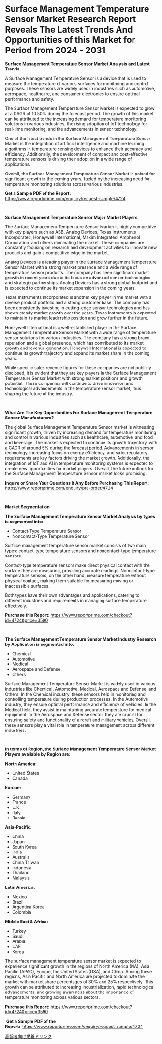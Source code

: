 <p><h1>Surface Management Temperature Sensor Market Research Report Reveals The Latest Trends And Opportunities of this Market for Period from 2024 - 2031</h1></p><p><strong>Surface Management Temperature Sensor Market Analysis and Latest Trends</strong></p>
<p><p>A Surface Management Temperature Sensor is a device that is used to measure the temperature of various surfaces for monitoring and control purposes. These sensors are widely used in industries such as automotive, aerospace, healthcare, and consumer electronics to ensure optimal performance and safety.</p><p>The Surface Management Temperature Sensor Market is expected to grow at a CAGR of 10.50% during the forecast period. The growth of this market can be attributed to the increasing demand for temperature monitoring solutions in various industries, the rising adoption of IoT technology for real-time monitoring, and the advancements in sensor technology.</p><p>One of the latest trends in the Surface Management Temperature Sensor Market is the integration of artificial intelligence and machine learning algorithms in temperature sensing devices to enhance their accuracy and efficiency. Additionally, the development of compact and cost-effective temperature sensors is driving their adoption in a wide range of applications.</p><p>Overall, the Surface Management Temperature Sensor Market is poised for significant growth in the coming years, fueled by the increasing need for temperature monitoring solutions across various industries.</p></p>
<p><strong>Get a Sample PDF of the Report:&nbsp;</strong> <a href="https://www.reportprime.com/enquiry/request-sample/4724">https://www.reportprime.com/enquiry/request-sample/4724</a></p>
<p>&nbsp;</p>
<p><strong>Surface Management Temperature Sensor Major Market Players</strong></p>
<p><p>The Surface Management Temperature Sensor Market is highly competitive with key players such as ABB, Analog Devices, Texas Instruments Incorporated, Honeywell International, Maxim Integrated, Amphenol Corporation, and others dominating the market. These companies are constantly focusing on research and development activities to innovate new products and gain a competitive edge in the market.</p><p>Analog Devices is a leading player in the Surface Management Temperature Sensor Market with a strong market presence and a wide range of temperature sensor products. The company has seen significant market growth in recent years due to its focus on advanced sensor technologies and strategic partnerships. Analog Devices has a strong global footprint and is expected to continue its market expansion in the coming years.</p><p>Texas Instruments Incorporated is another key player in the market with a diverse product portfolio and a strong customer base. The company has been consistently investing in cutting-edge sensor technologies and has shown steady market growth over the years. Texas Instruments is expected to maintain its market leadership position and grow further in the future.</p><p>Honeywell International is a well-established player in the Surface Management Temperature Sensor Market with a wide range of temperature sensor solutions for various industries. The company has a strong brand reputation and a global presence, which has contributed to its market growth and revenue generation. Honeywell International is expected to continue its growth trajectory and expand its market share in the coming years.</p><p>While specific sales revenue figures for these companies are not publicly disclosed, it is evident that they are key players in the Surface Management Temperature Sensor Market with strong market positions and growth potential. These companies will continue to drive innovation and technological advancements in the temperature sensor market, thus shaping the future of the industry.</p></p>
<p>&nbsp;</p>
<p><strong>What Are The Key Opportunities For Surface Management Temperature Sensor Manufacturers?</strong></p>
<p><p>The global Surface Management Temperature Sensor market is witnessing significant growth, driven by increasing demand for temperature monitoring and control in various industries such as healthcare, automotive, and food and beverage. The market is expected to continue its growth trajectory, with a CAGR of around 5% during the forecast period. Advancements in sensor technology, increasing focus on energy efficiency, and strict regulatory requirements are key factors driving the market growth. Additionally, the integration of IoT and AI in temperature monitoring systems is expected to create new opportunities for market players. Overall, the future outlook for the Surface Management Temperature Sensor market looks promising.</p></p>
<p><strong>Inquire or Share Your Questions If Any Before Purchasing This Report:</strong> <a href="https://www.reportprime.com/enquiry/pre-order/4724">https://www.reportprime.com/enquiry/pre-order/4724</a></p>
<p>&nbsp;</p>
<p><strong>Market Segmentation</strong></p>
<p><strong>The Surface Management Temperature Sensor Market Analysis by types is segmented into:</strong></p>
<p><ul><li>Contact-Type Temperature Sensor</li><li>Noncontact-Type Temperature Sensor</li></ul></p>
<p><p>Surface management temperature sensor market consists of two main types: contact-type temperature sensors and noncontact-type temperature sensors.</p><p>Contact-type temperature sensors make direct physical contact with the surface they are measuring, providing accurate readings. Noncontact-type temperature sensors, on the other hand, measure temperature without physical contact, making them suitable for measuring moving or inaccessible surfaces.</p><p>Both types have their own advantages and applications, catering to different industries and requirements in managing surface temperature effectively.</p></p>
<p><strong>Purchase this Report:&nbsp;</strong><a href="https://www.reportprime.com/checkout?id=4724&price=3590">https://www.reportprime.com/checkout?id=4724&price=3590</a></p>
<p>&nbsp;</p>
<p><strong>The Surface Management Temperature Sensor Market Industry Research by Application is segmented into:</strong></p>
<p><ul><li>Chemical</li><li>Automotive</li><li>Medical</li><li>Aerospace and Defense</li><li>Others</li></ul></p>
<p><p>Surface Management Temperature Sensor Market is widely used in various industries like Chemical, Automotive, Medical, Aerospace and Defense, and Others. In the Chemical industry, these sensors help in monitoring and controlling temperature during production processes. In the Automotive industry, they ensure optimal performance and efficiency of vehicles. In the Medical field, they assist in maintaining accurate temperature for medical equipment. In the Aerospace and Defense sector, they are crucial for ensuring safety and functionality of aircraft and military vehicles. Overall, these sensors play a vital role in temperature management across different industries.</p></p>
<p>&nbsp;</p>
<p><strong>In terms of Region, the Surface Management Temperature Sensor Market Players available by Region are:</strong></p>
<p>
    <p> <strong> North America: </strong>
        <ul>
            <li>United States</li>
            <li>Canada</li>
        </ul>
        </p> 
    <p> <strong> Europe: </strong>
        <ul>
            <li>Germany</li>
            <li>France</li>
            <li>U.K.</li>
            <li>Italy</li>
            <li>Russia</li>
        </ul>
        </p> 
    <p> <strong> Asia-Pacific: </strong>
        <ul>
            <li>China</li>
            <li>Japan</li>
            <li>South Korea</li>
            <li>India</li>
            <li>Australia</li>
            <li>China Taiwan</li>
            <li>Indonesia</li>
            <li>Thailand</li>
            <li>Malaysia</li>
        </ul>
        </p> 
    <p> <strong> Latin America: </strong>
        <ul>
            <li>Mexico</li>
            <li>Brazil</li>
            <li>Argentina Korea</li>
            <li>Colombia</li>
        </ul>
        </p> 
    <p> <strong> Middle East & Africa: </strong>
        <ul>
            <li>Turkey</li>
            <li>Saudi</li>
            <li>Arabia</li>
            <li>UAE</li>
            <li>Korea</li>
        </ul>
    </p>
    </p>
<p><p>The surface management temperature sensor market is expected to experience significant growth in the regions of North America (NA), Asia Pacific (APAC), Europe, the United States (USA), and China. Among these regions, Asia Pacific and North America are projected to dominate the market with market share percentages of 30% and 25% respectively. This growth can be attributed to increasing industrialization, rapid technological advancements, and growing awareness about the importance of temperature monitoring across various sectors.</p></p>
<p><strong>Purchase this Report: </strong><a href="https://www.reportprime.com/checkout?id=4724&price=3590">https://www.reportprime.com/checkout?id=4724&price=3590</a></p>
<p>&nbsp;<strong>Get a Sample PDF of the Report:&nbsp;&nbsp;</strong><a href="https://www.reportprime.com/enquiry/request-sample/4724">https://www.reportprime.com/enquiry/request-sample/4724</a></p>
<p><strong></strong></p>
<p><p><a href="https://github.com/lily-u-genius/Market-Research-Report-List-1/blob/main/990050215358.md">高齢者向け栄養ドリンク</a></p></p>